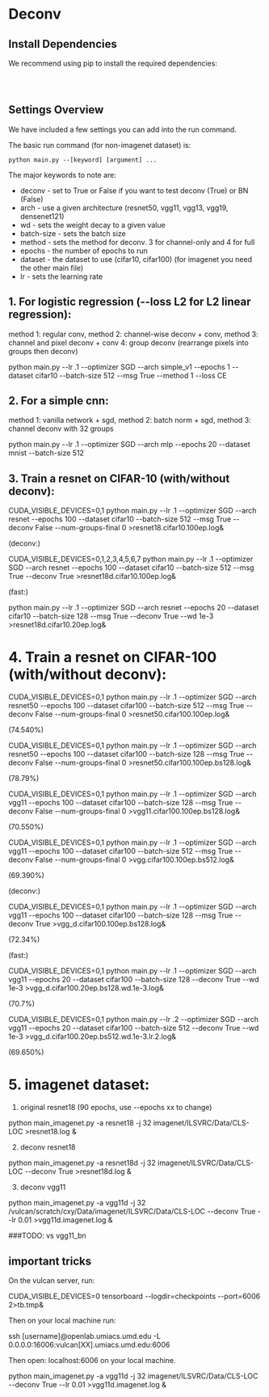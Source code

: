  # Deconv


 ## Install Dependencies

 We recommend using pip to install the required dependencies:

 ```
	
  
 ```

 ## Settings Overview
 We have included a few settings you can add into the run command.

 The basic run command (for non-imagenet dataset) is:

 ```
 python main.py --[keyword] [argument] ...
 ```

 The major keywords to note are:

 * deconv - set to True or False if you want to test deconv (True) or BN (False)
 * arch - use a given architecture (resnet50, vgg11, vgg13, vgg19, densenet121)
 * wd - sets the weight decay to a given value
 * batch-size - sets the batch size
 * method - sets the method for deconv.  3 for channel-only and 4 for full
 * epochs - the number of epochs to run
 * dataset - the dataset to use (cifar10, cifar100) (for imagenet you need the other main file)
 * lr - sets the learning rate


 ## 1. For logistic regression (--loss L2 for L2 linear regression): 


method 1: regular conv, method 2: channel-wise deconv + conv, method 3: channel and pixel deconv + conv 4: group deconv (rearrange pixels into groups then deconv) 

python main.py --lr .1 --optimizer SGD --arch simple_v1 --epochs 1 --dataset cifar10  --batch-size 512 --msg True --method 1 --loss CE
 

 ## 2. For a simple cnn: 


method 1: vanilla network + sgd, method 2: batch norm + sgd, method 3: channel deconv with 32 groups 

python main.py --lr .1 --optimizer SGD --arch mlp --epochs 20 --dataset mnist  --batch-size 512 

 ## 3. Train a resnet on CIFAR-10 (with/without deconv):

CUDA_VISIBLE_DEVICES=0,1 python main.py --lr .1 --optimizer SGD --arch resnet --epochs 100 --dataset cifar10  --batch-size 512 --msg True --deconv False --num-groups-final 0 >resnet18.cifar10.100ep.log&

(deconv:)

CUDA_VISIBLE_DEVICES=0,1,2,3,4,5,6,7 python main.py --lr .1 --optimizer SGD --arch resnet --epochs 100 --dataset cifar10  --batch-size 512 --msg True --deconv True >resnet18d.cifar10.100ep.log&

(fast:)

python main.py --lr .1 --optimizer SGD --arch resnet --epochs 20 --dataset cifar10  --batch-size 128 --msg True --deconv True --wd 1e-3 >resnet18d.cifar10.20ep.log&


 # 4. Train a resnet on CIFAR-100 (with/without deconv):

CUDA_VISIBLE_DEVICES=0,1 python main.py --lr .1 --optimizer SGD --arch resnet50 --epochs 100 --dataset cifar100  --batch-size 512 --msg True --deconv False --num-groups-final 0 >resnet50.cifar100.100ep.log&

(74.540%)

CUDA_VISIBLE_DEVICES=0,1 python main.py --lr .1 --optimizer SGD --arch resnet50 --epochs 100 --dataset cifar100  --batch-size 128 --msg True --deconv False --num-groups-final 0 >resnet50.cifar100.100ep.bs128.log&

(78.79%)

CUDA_VISIBLE_DEVICES=0,1 python main.py --lr .1 --optimizer SGD --arch vgg11 --epochs 100 --dataset cifar100  --batch-size 128 --msg True --deconv False --num-groups-final 0 >vgg11.cifar100.100ep.bs128.log&

(70.550%)

CUDA_VISIBLE_DEVICES=0,1 python main.py --lr .1 --optimizer SGD --arch vgg11 --epochs 100 --dataset cifar100  --batch-size 512 --msg True --deconv False --num-groups-final 0 >vgg.cifar100.100ep.bs512.log&

(69.390%)
 
(deconv:)

CUDA_VISIBLE_DEVICES=0,1 python main.py --lr .1 --optimizer SGD --arch vgg11 --epochs 100 --dataset cifar100  --batch-size 128 --msg True --deconv True >vgg_d.cifar100.100ep.bs128.log&

(72.34%)

(fast:)

CUDA_VISIBLE_DEVICES=0,1 python main.py --lr .1 --optimizer SGD --arch vgg11 --epochs 20 --dataset cifar100  --batch-size 128 --deconv True --wd 1e-3 >vgg_d.cifar100.20ep.bs128.wd.1e-3.log&

(70.7%)

CUDA_VISIBLE_DEVICES=0,1 python main.py --lr .2 --optimizer SGD --arch vgg11 --epochs 20 --dataset cifar100  --batch-size 512 --deconv True --wd 1e-3 >vgg_d.cifar100.20ep.bs512.wd.1e-3.lr.2.log&

(69.650%)

 # 5. imagenet dataset:


1. original resnet18 (90 epochs, use --epochs xx to change)

python main_imagenet.py -a resnet18 -j 32 imagenet/ILSVRC/Data/CLS-LOC >resnet18.log &

2. deconv resnet18

python main_imagenet.py -a resnet18d -j 32 imagenet/ILSVRC/Data/CLS-LOC --deconv True >resnet18d.log &

3. deconv vgg11
 

python main_imagenet.py -a vgg11d -j 32 /vulcan/scratch/cxy/Data/imagenet/ILSVRC/Data/CLS-LOC --deconv True --lr 0.01 >vgg11d.imagenet.log &

###TODO:
vs vgg11_bn

 
 ## important tricks

On the vulcan server, run:

CUDA_VISIBLE_DEVICES=0 tensorboard --logdir=checkpoints --port=6006 2>tb.tmp&

Then on your local machine run:

ssh [username]@openlab.umiacs.umd.edu -L 0.0.0.0:16006:vulcan[XX].umiacs.umd.edu:6006

Then open: localhost:6006 on your local machine.

python main_imagenet.py -a vgg11d -j 32 imagenet/ILSVRC/Data/CLS-LOC --deconv True --lr 0.01 >vgg11d.imagenet.log &


 


